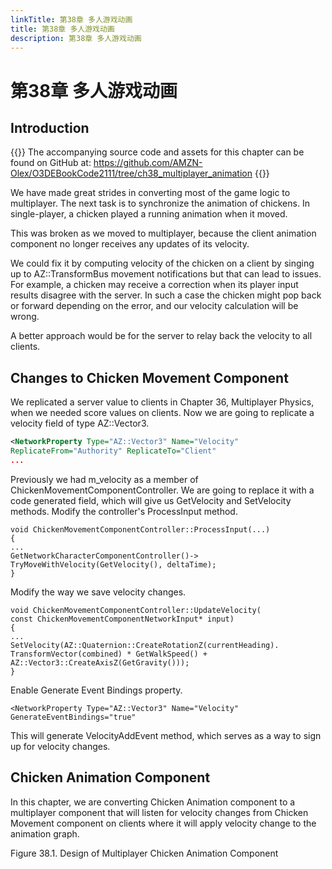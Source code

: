 ```yaml
---
linkTitle: 第38章 多人游戏动画
title: 第38章 多人游戏动画
description: 第38章 多人游戏动画
---
```

# 第38章 多人游戏动画
## Introduction

{{<note>}}
The accompanying source code and assets for this chapter can be found on GitHub at:
https://github.com/AMZN-Olex/O3DEBookCode2111/tree/ch38_multiplayer_animation
{{</note>}}

We have made great strides in converting most of the game logic to multiplayer. The next task is to synchronize the animation of chickens. In single-player, a chicken played a running animation when it moved.

This was broken as we moved to multiplayer, because the client animation component no longer receives any updates of its velocity.

We could fix it by computing velocity of the chicken on a client by singing up to AZ::TransformBus movement notifications but that can lead to issues. For example, a chicken may receive a correction when its player input results disagree with the server. In such a case the chicken might pop back or forward depending on the error, and our velocity calculation will be wrong.

A better approach would be for the server to relay back the velocity to all clients.

## Changes to Chicken Movement Component
We replicated a server value to clients in Chapter 36, Multiplayer Physics, when we needed score values on clients. Now we are going to replicate a velocity field of type AZ::Vector3.
```xml
<NetworkProperty Type="AZ::Vector3" Name="Velocity"
ReplicateFrom="Authority" ReplicateTo="Client"
...
```

Previously we had m_velocity as a member of ChickenMovementComponentController. We are going to replace it with a code generated field, which will give us GetVelocity and SetVelocity methods. Modify the controller's ProcessInput method.
```
void ChickenMovementComponentController::ProcessInput(...)
{
...
GetNetworkCharacterComponentController()->
TryMoveWithVelocity(GetVelocity(), deltaTime);
}
```

Modify the way we save velocity changes.
```
void ChickenMovementComponentController::UpdateVelocity(
const ChickenMovementComponentNetworkInput* input)
{
...
SetVelocity(AZ::Quaternion::CreateRotationZ(currentHeading).
TransformVector(combined) * GetWalkSpeed() +
AZ::Vector3::CreateAxisZ(GetGravity()));
}
```
Enable Generate Event Bindings property.

```
<NetworkProperty Type="AZ::Vector3" Name="Velocity"
GenerateEventBindings="true"
```

This will generate VelocityAddEvent method, which serves as a way to sign up for velocity changes. 

## Chicken Animation Component
In this chapter, we are converting Chicken Animation component to a multiplayer component that will listen for velocity changes from Chicken Movement component on clients where it will apply velocity change to the animation graph.

Figure 38.1. Design of Multiplayer Chicken Animation Component
